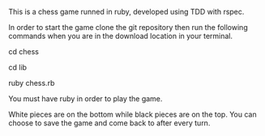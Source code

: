 This is a chess game runned in ruby, developed using TDD with rspec.

In order to start the game clone the git repository then run the following commands when you are in the download location in your terminal.

cd chess

cd lib

ruby chess.rb

You must have ruby in order to play the game.

White pieces are on the bottom while black pieces are on the top. You can choose to save the game and come back to after every turn.